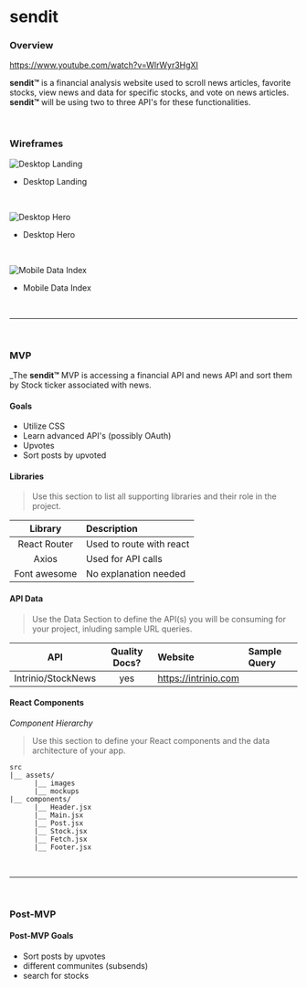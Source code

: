# **sendit**

### Overview
https://www.youtube.com/watch?v=WIrWyr3HgXI

**sendit™** is a financial analysis website used to scroll news articles, favorite stocks, view news and data for specific stocks, and vote on news articles.  **sendit™** will be using two to three API's for these functionalities.

<br>

### Wireframes

![Desktop Landing](https://i.imgur.com/U3oiNU7.png)

- Desktop Landing

<br>

![Desktop Hero](https://i.imgur.com/cSFd1ZJ.png)

- Desktop Hero

<br>

![Mobile Data Index](https://i.imgur.com/XpZs5T6.png)

- Mobile Data Index

<br>

***

<br>

### MVP

_The **sendit™** MVP is accessing a financial API and news API and sort them by Stock ticker associated with news.

#### Goals

- Utilize CSS
- Learn advanced API's (possibly OAuth)
- Upvotes
- Sort posts by upvoted

#### Libraries

> Use this section to list all supporting libraries and their role in the project.

|     Library      | Description                                |
| :--------------: | :----------------------------------------- |
|   React Router   | Used to route with react|
| Axios | Used for API calls |
|   Font awesome   | No explanation needed |

#### API Data

> Use the Data Section to define the API(s) you will be consuming for your project, inluding sample URL queries.

|    API     | Quality Docs? | Website       | Sample Query                            |
| :--------: | :-----------: | :------------ | :-------------------------------------- |
| Intrinio/StockNews |      yes      | https://intrinio.com |  |

#### React Components

_Component Hierarchy_

> Use this section to define your React components and the data architecture of your app.

```
src
|__ assets/
      |__ images
      |__ mockups
|__ components/
      |__ Header.jsx
      |__ Main.jsx
      |__ Post.jsx
      |__ Stock.jsx
      |__ Fetch.jsx
      |__ Footer.jsx
```

<br>

***

<br>

### Post-MVP

#### Post-MVP Goals

- Sort posts by upvotes
- different communites (subsends)
- search for stocks